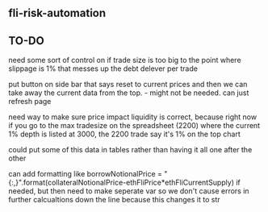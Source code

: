 ## fli-risk-automation

## TO-DO

need some sort of control on if trade size is too big to the point where slippage is 1% that messes up the debt delever per trade

put button on side bar that says reset to current prices and then we can take away the current data from the top. - might not be needed. can just refresh page

need way to make sure price impact liquidity is correct, because right now if you go to the max tradesize on the spreadsheet (2200) where the current 1% depth is listed at 3000, the 2200 trade say it's 1% on the top chart

could put some of this data in tables rather than having it all one after the other

can add formatting like  borrowNotionalPrice = "{:,}".format(collateralNotionalPrice-ethFliPrice*ethFliCurrentSupply) if needed, but then need to make seperate var so we don't cause errors in further calcualtions down the line because this changes it to str